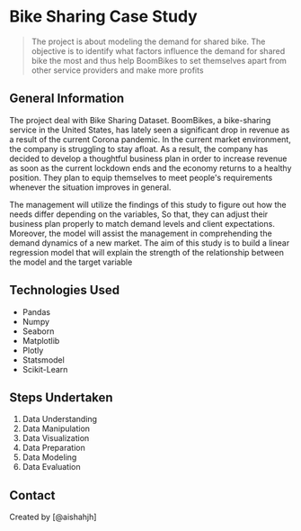 # Bike Sharing Case Study
> The project is about modeling the demand for shared bike. The objective is to identify what factors influence the demand for shared bike the most and thus help BoomBikes to set themselves apart from other service providers and make more profits


## General Information
The project deal with Bike Sharing Dataset. BoomBikes, a bike-sharing service in the United States, has lately seen a significant drop in revenue as a result of the current Corona pandemic. In the current market environment, the company is struggling to stay afloat. As a result, the company has decided to develop a thoughtful business plan in order to increase revenue as soon as the current lockdown ends and the economy returns to a healthy position. They plan to equip themselves to meet people's requirements whenever the situation improves in general.

The management will utilize the findings of this study to figure out how the needs differ depending on the variables, So that, they can adjust their business plan properly to match demand levels and client expectations. Moreover, the model will assist the management in comprehending the demand dynamics of a new market. The aim of this study is to build a linear regression model that will explain the strength of the relationship between the model and the target variable

## Technologies Used
- Pandas 
- Numpy
- Seaborn
- Matplotlib
- Plotly
- Statsmodel
- Scikit-Learn

## Steps Undertaken
1. Data Understanding
2. Data Manipulation
3. Data Visualization
4. Data Preparation
5. Data Modeling
6. Data Evaluation


## Contact
Created by [@aishahjh]


